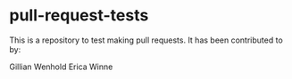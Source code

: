 # pull-request-tests

This is a repository to test making pull requests. It has been contributed to by:

Gillian Wenhold
Erica Winne